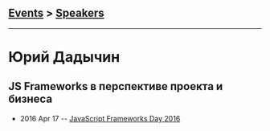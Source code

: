 ## [Events](../README.md) > [Speakers](../speakers.md)
---

# Юрий Дадычин

## JS Frameworks в перспективе проекта и бизнеса
- 2016 Apr 17 -- [JavaScript Frameworks Day 2016](https://frameworksdays.com/event/js-frameworks-day-2016/review/js-frameworks-projects-business)    
